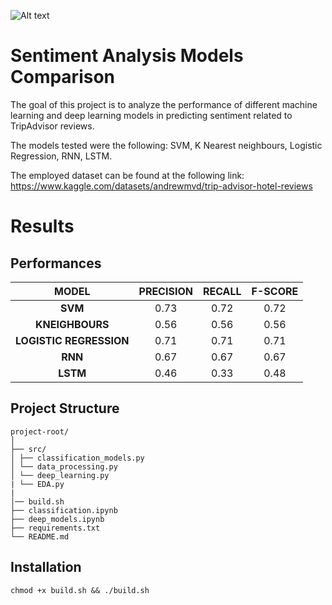 ![Alt text](https://d3caycb064h6u1.cloudfront.net/wp-content/uploads/2021/06/sentimentanalysishotelgeneric-2048x803-1.jpg)

# Sentiment Analysis Models Comparison
The goal of this project is to analyze the performance of different machine learning and deep learning models in predicting sentiment related to TripAdvisor reviews. 

The models tested were the following: SVM, K Nearest neighbours, Logistic Regression, RNN, LSTM.

The employed dataset can be found at the following link: https://www.kaggle.com/datasets/andrewmvd/trip-advisor-hotel-reviews 
# Results 
Performances
-------
| MODEL|PRECISION| RECALL| F-SCORE|
| :-------------:|:-------------:| :-------------:|:-------------:|
| **SVM**      | 0.73| 0.72 |0.72|
|**KNEIGHBOURS**|0.56|0.56|0.56|
|**LOGISTIC REGRESSION**|0.71|0.71|0.71|
|**RNN**|0.67|0.67|0.67|
|**LSTM**|0.46|0.33|0.48|

## Project Structure

```
project-root/
│
├── src/
│ ├── classification_models.py
│ └── data_processing.py
│ └── deep_learning.py
| └── EDA.py
|
│── build.sh
├── classification.ipynb
├── deep_models.ipynb
├── requirements.txt
└── README.md
```
## Installation 
```
chmod +x build.sh && ./build.sh
```
